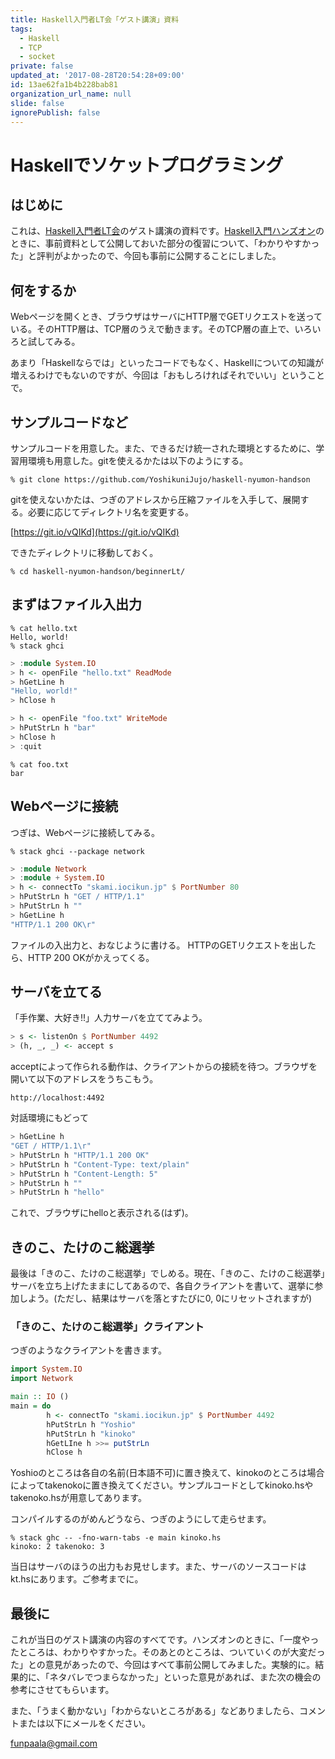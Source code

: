 ```yaml
---
title: Haskell入門者LT会「ゲスト講演」資料
tags:
  - Haskell
  - TCP
  - socket
private: false
updated_at: '2017-08-28T20:54:28+09:00'
id: 13ae62fa1b4b228bab81
organization_url_name: null
slide: false
ignorePublish: false
---
```

Haskellでソケットプログラミング
============================

はじめに
-------

これは、[Haskell入門者LT会](https://shinjukuhs.connpass.com/event/58936/)のゲスト講演の資料です。[Haskell入門ハンズオン](https://shinjukuhs.connpass.com/event/58224/)のときに、事前資料として公開しておいた部分の復習について、「わかりやすかった」と評判がよかったので、今回も事前に公開することにしました。

何をするか
---------

Webページを開くとき、ブラウザはサーバにHTTP層でGETリクエストを送っている。そのHTTP層は、TCP層のうえで動きます。そのTCP層の直上で、いろいろと試してみる。

あまり「Haskellならでは」といったコードでもなく、Haskellについての知識が増えるわけでもないのですが、今回は「おもしろければそれでいい」ということで。

サンプルコードなど
---------------

サンプルコードを用意した。また、できるだけ統一された環境とするために、学習用環境も用意した。gitを使えるかたは以下のようにする。

```shell-session
% git clone https://github.com/YoshikuniJujo/haskell-nyumon-handson
```

gitを使えないかたは、つぎのアドレスから圧縮ファイルを入手して、展開する。必要に応じてディレクトリ名を変更する。

[https://git.io/vQIKd](https://git.io/vQIKd)

できたディレクトリに移動しておく。

```shell-session
% cd haskell-nyumon-handson/beginnerLt/
```

まずはファイル入出力
----------------

```shell-session
% cat hello.txt
Hello, world!
% stack ghci
```

```hs
> :module System.IO
> h <- openFile "hello.txt" ReadMode
> hGetLine h
"Hello, world!"
> hClose h
```

```hs
> h <- openFile "foo.txt" WriteMode
> hPutStrLn h "bar"
> hClose h
> :quit
```

```shell-session
% cat foo.txt
bar
```

Webページに接続
-------------

つぎは、Webページに接続してみる。

```shell-session
% stack ghci --package network
```

```hs
> :module Network
> :module + System.IO
> h <- connectTo "skami.iocikun.jp" $ PortNumber 80
> hPutStrLn h "GET / HTTP/1.1"
> hPutStrLn h ""
> hGetLine h
"HTTP/1.1 200 OK\r"
```

ファイルの入出力と、おなじように書ける。
HTTPのGETリクエストを出したら、HTTP 200 OKがかえってくる。

サーバを立てる
-----------

「手作業、大好き!!」人力サーバを立ててみよう。

```hs
> s <- listenOn $ PortNumber 4492
> (h, _, _) <- accept s
```

acceptによって作られる動作は、クライアントからの接続を待つ。ブラウザを開いて以下のアドレスをうちこもう。

    http://localhost:4492

対話環境にもどって

```hs
> hGetLine h
"GET / HTTP/1.1\r"
> hPutStrLn h "HTTP/1.1 200 OK"
> hPutStrLn h "Content-Type: text/plain"
> hPutStrLn h "Content-Length: 5"
> hPutStrLn h ""
> hPutStrLn h "hello"
```

これで、ブラウザにhelloと表示される(はず)。

きのこ、たけのこ総選挙
------------------

最後は「きのこ、たけのこ総選挙」でしめる。現在、「きのこ、たけのこ総選挙」サーバを立ち上げたままにしてあるので、各自クライアントを書いて、選挙に参加しよう。(ただし、結果はサーバを落とすたびに0, 0にリセットされますが)

### 「きのこ、たけのこ総選挙」クライアント

つぎのようなクライアントを書きます。

```hs
import System.IO
import Network

main :: IO ()
main = do
        h <- connectTo "skami.iocikun.jp" $ PortNumber 4492
        hPutStrLn h "Yoshio"
        hPutStrLn h "kinoko"
        hGetLIne h >>= putStrLn
        hClose h
```

Yoshioのところは各自の名前(日本語不可)に置き換えて、kinokoのところは場合によってtakenokoに置き換えてください。サンプルコードとしてkinoko.hsやtakenoko.hsが用意してあります。

コンパイルするのがめんどうなら、つぎのようにして走らせます。

```shell-session
% stack ghc -- -fno-warn-tabs -e main kinoko.hs
kinoko: 2 takenoko: 3
```

当日はサーバのほうの出力もお見せします。また、サーバのソースコードはkt.hsにあります。ご参考までに。


最後に
-----

これが当日のゲスト講演の内容のすべてです。ハンズオンのときに、「一度やったところは、わかりやすかった。そのあとのところは、ついていくのが大変だった」との意見があったので、今回はすべて事前公開してみました。実験的に。結果的に、「ネタバレでつまらなかった」といった意見があれば、また次の機会の参考にさせてもらいます。

また、「うまく動かない」「わからないところがある」などありましたら、コメントまたは以下にメールをください。

funpaala@gmail.com
